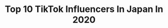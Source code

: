 ---
title: Top 10 TikTok Influencers In Japan In 2020
description: >-
  Find top TikTok influencers in Japan in 2020. Most popular hashtags: #duet #foryoupage # #bigbang.
platform: TikTok
profiles:
  - username: "jungkook.0630"
    fullname: >-
      ♥️Jungkook♥️
    location: "Japan"
    followers: 83467
    engagement: 2603
    commentsToLikes: 0.046449
    id: ck8za6jo20iwm0j787tp5msk6
    verified: false
    hashtags: "#iu, #donghae, #conversehigh, #jhope"
  - username: "asurai01"
    fullname: >-
      Asu rai
    location: "Japan"
    followers: 164844
    engagement: 2592
    commentsToLikes: 0.070676
    id: ck9fmehbrt4kj0j78gx47whgy
    verified: false
    hashtags: "#beautiful, #nepalipaan, #blooper, #nepalidialouge"
  - username: "1992jin_"
    fullname: >-
      今日もお窓がピッカピカに🐹
    location: "Japan"
    followers: 5280
    engagement: 1875
    commentsToLikes: 0.070350
    id: ck9n4ldl950nf0j78gvi2pcng
    verified: false
    hashtags: "#bts, #jin, #txt"
  - username: "xohanz_rayee"
    fullname: >-
      Sohan Rai
    location: "Japan"
    followers: 7557
    engagement: 1860
    commentsToLikes: 0.073316
    id: ck8roy1fjjuot0j78q54qd8dm
    verified: false
    hashtags: "#ekdevlimbu, #realme, #tears, #feeling"
  - username: "noemiejouas"
    fullname: >-
      Noemie
    location: "Japan"
    followers: 6524
    engagement: 2416
    commentsToLikes: 0.046110
    id: ck93433guqtua0j784p1hpglq
    verified: false
    hashtags: "#duet"
  - username: "hina_yshr"
    fullname: >-
      Hina Yoshihara
    location: "Japan"
    followers: 998833
    engagement: 2568
    commentsToLikes: 0.013438
    id: ck8hp2mzpxo830j7814n20d1o
    verified: false
    hashtags: "#nowunited, #nowuniteddanadana, #tb, #youtube"
  - username: "o_sombrio"
    fullname: >-
      @O_sombrio
    location: "Japan"
    followers: 23633
    engagement: 1565
    commentsToLikes: 0.130432
    id: ck8tslnbcrd030j78qvq3bwtr
    verified: false
    hashtags: ""
  - username: "dylan14xd"
    fullname: >-
      Dylan Torres
    location: "Japan"
    followers: 17837
    engagement: 2723
    commentsToLikes: 0.054867
    id: ck8sf0r21m5bk0j78g99lq49w
    verified: false
    hashtags: ""
  - username: "therampage_official"
    fullname: >-
      THE RAMPAGE OFFICIAL
    location: "Japan"
    followers: 270644
    engagement: 1609
    commentsToLikes: 0.033457
    id: ck9euko7ce7w60j78toqk5j7a
    verified: true
    hashtags: "#dasauce, #dirtydisco, #majinboo, #emoji"
  - username: "straykids_japan"
    fullname: >-
      straykids_japan
    location: "Japan"
    followers: 747598
    engagement: 2373
    commentsToLikes: 0.011200
    id: ck9eq95y8w5nd0j78gji37uoe
    verified: true
    hashtags: "#happyinday, #straykidstiktok, #hyunjin, #happyhyunjinday"
cities:
  - name: Tokyo
    link: /tiktok/japan/tokyo
  - name: Kyoto
    link: /tiktok/japan/kyoto
  - name: Osaka
    link: /tiktok/japan/osaka
---